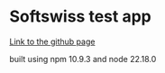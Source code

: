 # Softswiss test app

[Link to the github page](https://aliseykomaksim.github.io/softswiss-test/)

built using npm 10.9.3 and node 22.18.0
